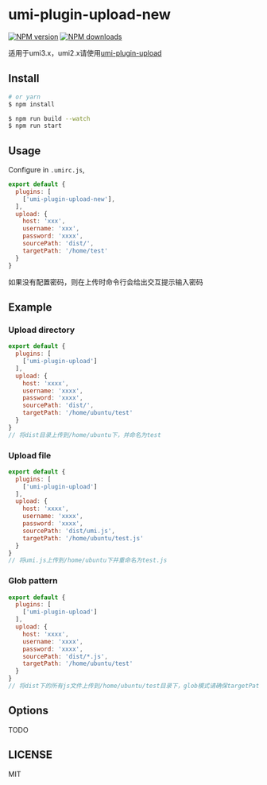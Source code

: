 # umi-plugin-upload-new

[![NPM version](https://img.shields.io/npm/v/umi-plugin-upload-new.svg?style=flat)](https://npmjs.org/package/umi-plugin-upload-new)
[![NPM downloads](http://img.shields.io/npm/dm/umi-plugin-upload-new.svg?style=flat)](https://npmjs.org/package/umi-plugin-upload-new)


适用于umi3.x，umi2.x请使用[umi-plugin-upload](https://www.npmjs.com/package/umi-plugin-upload)

## Install

```bash
# or yarn
$ npm install
```

```bash
$ npm run build --watch
$ npm run start
```

## Usage

Configure in `.umirc.js`,

```js
export default {
  plugins: [
    ['umi-plugin-upload-new'],
  ],
  upload: {
    host: 'xxx',
    username: 'xxx',
    password: 'xxxx',
    sourcePath: 'dist/',
    targetPath: '/home/test'
  }
}
```

如果没有配置密码，则在上传时命令行会给出交互提示输入密码

## Example

### Upload directory
```js
export default {
  plugins: [
    ['umi-plugin-upload']
  ],
  upload: {
    host: 'xxxx',
    username: 'xxxx',
    password: 'xxxx',
    sourcePath: 'dist/',
    targetPath: '/home/ubuntu/test'
  }
}
// 将dist目录上传到/home/ubuntu下，并命名为test
```

### Upload file
```js
export default {
  plugins: [
    ['umi-plugin-upload']
  ],
  upload: {
    host: 'xxxx',
    username: 'xxxx',
    password: 'xxxx',
    sourcePath: 'dist/umi.js',
    targetPath: '/home/ubuntu/test.js'
  }
}
// 将umi.js上传到/home/ubuntu下并重命名为test.js
```

### Glob pattern
```js
export default {
  plugins: [
    ['umi-plugin-upload']
  ],
  upload: {
    host: 'xxxx',
    username: 'xxxx',
    password: 'xxxx',
    sourcePath: 'dist/*.js',
    targetPath: '/home/ubuntu/test'
  }
}
// 将dist下的所有js文件上传到/home/ubuntu/test目录下，glob模式请确保targetPath代表的目录在远程是存在的
```

## Options

TODO

## LICENSE

MIT
